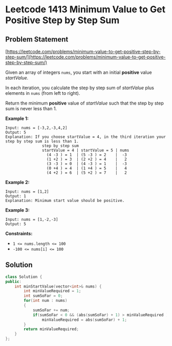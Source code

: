 # Leetcode 1413 Minimum Value to Get Positive Step by Step Sum

## Problem Statement

[https://leetcode.com/problems/minimum-value-to-get-positive-step-by-step-sum/](https://leetcode.com/problems/minimum-value-to-get-positive-step-by-step-sum/)

Given an array of integers `nums`, you start with an initial **positive** value _startValue._

In each iteration, you calculate the step by step sum of _startValue_ plus elements in `nums` (from left to right).

Return the minimum **positive** value of _startValue_ such that the step by step sum is never less than 1.

&#x20;

**Example 1:**

```
Input: nums = [-3,2,-3,4,2]
Output: 5
Explanation: If you choose startValue = 4, in the third iteration your step by step sum is less than 1.
                step by step sum
                startValue = 4 | startValue = 5 | nums
                  (4 -3 ) = 1  | (5 -3 ) = 2    |  -3
                  (1 +2 ) = 3  | (2 +2 ) = 4    |   2
                  (3 -3 ) = 0  | (4 -3 ) = 1    |  -3
                  (0 +4 ) = 4  | (1 +4 ) = 5    |   4
                  (4 +2 ) = 6  | (5 +2 ) = 7    |   2
```

**Example 2:**

```
Input: nums = [1,2]
Output: 1
Explanation: Minimum start value should be positive. 
```

**Example 3:**

```
Input: nums = [1,-2,-3]
Output: 5
```

&#x20;

**Constraints:**

* `1 <= nums.length <= 100`
* `-100 <= nums[i] <= 100`

## Solution

```cpp
class Solution {
public:
    int minStartValue(vector<int>& nums) {
        int minValueRequired = 1;
        int sumSoFar = 0;
        for(int num : nums)
        {
            sumSoFar += num;
            if(sumSoFar < 0 && (abs(sumSoFar) + 1) > minValueRequired )
                minValueRequired = abs(sumSoFar) + 1;
        }
        return minValueRequired;
    }
};
```
